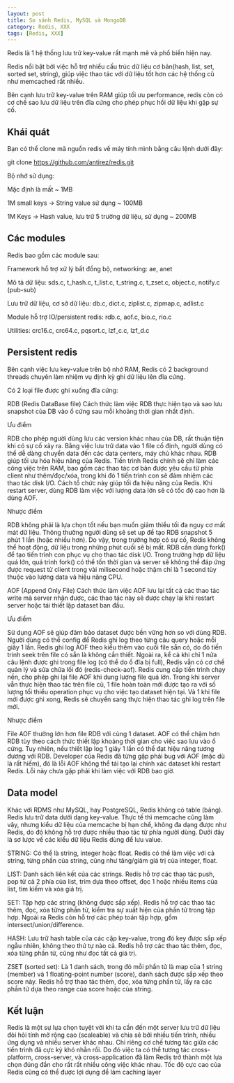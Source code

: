 ```yaml
---
layout: post
title: So sánh Redis, MySQL và MongoDB
category: Redis, XXX
tags: [Redis, XXX]
---
```


Redis là 1 hệ thống lưu trữ key-value rất mạnh mẽ và phổ biến hiện nay.

Redis nổi bật bởi việc hỗ trợ nhiều cấu trúc dữ liệu cơ bản(hash, list, set, sorted set, string), giúp việc thao tác với dữ liệu tốt hơn các hệ thống cũ như memcached rất nhiều.

Bên cạnh lưu trữ key-value trên RAM giúp tối ưu performance, redis còn có cơ chế sao lưu dữ liệu trên đĩa cứng cho phép phục hồi dữ liệu khi gặp sự cố.

## Khái quát

Bạn có thể clone mã nguồn redis về máy tính mình bằng câu lệnh dưới đây:

git clone https://github.com/antirez/redis.git

Bộ nhớ sử dụng:

Mặc định là mất ~ 1MB

1M small keys -> String value sử dụng ~ 100MB

1M Keys -> Hash value, lưu trữ 5 trường dữ liệu, sử dụng ~ 200MB

## Các modules

Redis bao gồm các module sau:

Framework hỗ trợ xử lý bất đồng bộ, networking: ae, anet

Mô tả dữ liệu: sds.c, t_hash.c, t_list.c, t_string.c, t_zset.c, object.c, notify.c (pub-sub)

Lưu trữ dữ liệu, cơ sở dữ liệu: db.c, dict.c, ziplist.c, zipmap.c, adlist.c

Module hỗ trợ IO/persistent redis: rdb.c, aof.c, bio.c, rio.c

Utilities: crc16.c, crc64.c, pqsort.c, lzf_c.c, lzf_d.c

## Persistent redis

Bên cạnh việc lưu key-value trên bộ nhớ RAM, Redis có 2 background threads chuyên làm nhiệm vụ định kỳ ghi dữ liệu lên đĩa cứng.

Có 2 loại file được ghi xuống đĩa cứng:

RDB (Redis DataBase file) Cách thức làm việc RDB thực hiện tạo và sao lưu snapshot của DB vào ổ cứng sau mỗi khoảng thời gian nhất định.

Ưu điểm

RDB cho phép người dùng lưu các version khác nhau của DB, rất thuận tiện khi có sự cố xảy ra. Bằng việc lưu trữ data vào 1 file cố định, người dùng có thể dễ dàng chuyển data đến các data centers, máy chủ khác nhau. RDB giúp tối ưu hóa hiệu năng của Redis. Tiến trình Redis chính sẽ chỉ làm các công việc trên RAM, bao gồm các thao tác cơ bản được yêu cầu từ phía client như thêm/đọc/xóa, trong khi đó 1 tiến trình con sẽ đảm nhiệm các thao tác disk I/O. Cách tổ chức này giúp tối đa hiệu năng của Redis. Khi restart server, dùng RDB làm việc với lượng data lớn sẽ có tốc độ cao hơn là dùng AOF.

Nhược điểm

RDB không phải là lựa chọn tốt nếu bạn muốn giảm thiểu tối đa nguy cơ mất mát dữ liệu. Thông thường người dùng sẽ set up để tạo RDB snapshot 5 phút 1 lần (hoặc nhiều hơn). Do vậy, trong trường hợp có sự cố, Redis không thể hoạt động, dữ liệu trong những phút cuối sẽ bị mất. RDB cần dùng fork() để tạo tiến trình con phục vụ cho thao tác disk I/O. Trong trường hợp dữ liệu quá lớn, quá trình fork() có thể tốn thời gian và server sẽ không thể đáp ứng được request từ client trong vài milisecond hoặc thậm chí là 1 second tùy thuộc vào lượng data và hiệu năng CPU.

AOF (Append Only File) Cách thức làm việc AOF lưu lại tất cả các thao tác write mà server nhận được, các thao tác này sẽ được chạy lại khi restart server hoặc tái thiết lập dataset ban đầu.

Ưu điểm

Sử dụng AOF sẽ giúp đảm bảo dataset được bền vững hơn so với dùng RDB. Người dùng có thể config để Redis ghi log theo từng câu query hoặc mỗi giây 1 lần. Redis ghi log AOF theo kiểu thêm vào cuối file sẵn có, do đó tiến trình seek trên file có sẵn là không cần thiết. Ngoài ra, kể cả khi chỉ 1 nửa câu lệnh được ghi trong file log (có thể do ổ đĩa bị full), Redis vẫn có cơ chế quản lý và sửa chữa lối đó (redis-check-aof). Redis cung cấp tiến trình chạy nền, cho phép ghi lại file AOF khi dung lượng file quá lớn. Trong khi server vẫn thực hiện thao tác trên file cũ, 1 file hoàn toàn mới được tạo ra với số lượng tối thiểu operation phục vụ cho việc tạo dataset hiện tại. Và 1 khi file mới được ghi xong, Redis sẽ chuyển sang thực hiện thao tác ghi log trên file mới.

Nhược điểm

File AOF thường lớn hơn file RDB với cùng 1 dataset. AOF có thể chậm hơn RDB tùy theo cách thức thiết lập khoảng thời gian cho việc sao lưu vào ổ cứng. Tuy nhiên, nếu thiết lập log 1 giây 1 lần có thể đạt hiệu năng tương đương với RDB. Developer của Redis đã từng gặp phải bug với AOF (mặc dù là rất hiếm), đó là lỗi AOF không thể tái tạo lại chính xác dataset khi restart Redis. Lỗi này chưa gặp phải khi làm việc với RDB bao giờ.

## Data model

Khác với RDMS như MySQL, hay PostgreSQL, Redis không có table (bảng). Redis lưu trữ data dưới dạng key-value. Thực tế thì memcache cũng làm vậy, nhưng kiểu dữ liệu của memcache bị hạn chế, không đa dạng được như Redis, do đó không hỗ trợ được nhiều thao tác từ phía người dùng. Dưới đây là sơ lược về các kiểu dữ liệu Redis dùng để lưu value.

STRING: Có thể là string, integer hoặc float. Redis có thể làm việc với cả string, từng phần của string, cũng như tăng/giảm giá trị của integer, float.

LIST: Danh sách liên kết của các strings. Redis hỗ trợ các thao tác push, pop từ cả 2 phía của list, trim dựa theo offset, đọc 1 hoặc nhiều items của list, tìm kiếm và xóa giá trị.

SET: Tập hợp các string (không được sắp xếp). Redis hỗ trợ các thao tác thêm, đọc, xóa từng phần tử, kiểm tra sự xuất hiện của phần tử trong tập hợp. Ngoài ra Redis còn hỗ trợ các phép toán tập hợp, gồm intersect/union/difference.

HASH: Lưu trữ hash table của các cặp key-value, trong đó key được sắp xếp ngẫu nhiên, không theo thứ tự nào cả. Redis hỗ trợ các thao tác thêm, đọc, xóa từng phần tử, cũng như đọc tất cả giá trị.

ZSET (sorted set): Là 1 danh sách, trong đó mỗi phần tử là map của 1 string (member) và 1 floating-point number (score), danh sách được sắp xếp theo score này. Redis hỗ trợ thao tác thêm, đọc, xóa từng phần tử, lấy ra các phần tử dựa theo range của score hoặc của string.

## Kết luận

Redis là một sự lựa chọn tuyệt vời khi ta cần đến một server lưu trữ dữ liệu đòi hỏi tính mở rộng cao (scaleable) và chia sẻ bởi nhiều tiến trình, nhiều ứng dụng và nhiều server khác nhau. Chỉ riêng cơ chế tương tác giữa các tiến trình đã cực kỳ khó nhằn rồi. Do đó việc ta có thể tương tác cross-platform, cross-server, và cross-application đã làm Redis trở thành một lựa chọn đúng đắn cho rất rất nhiều công việc khác nhau. Tốc độ cực cao của Redis cũng có thể được lợi dụng để làm caching layer

